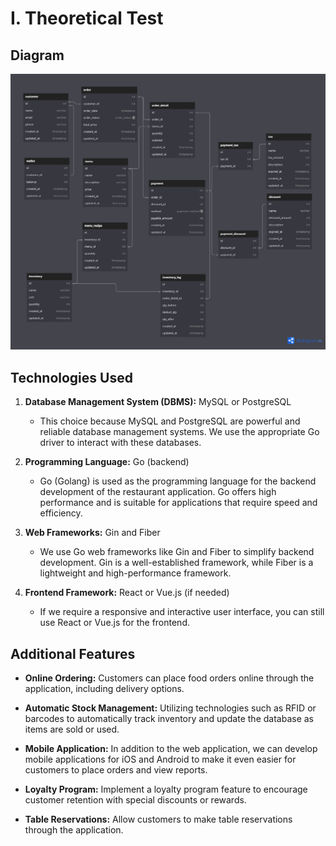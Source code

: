 # I. Theoretical Test

## Diagram
[![Alt Text](Theoretical_test_diagram.png)](https://dbdiagram.io/d/64f54adf02bd1c4a5ee5668a)

## Technologies Used
1. **Database Management System (DBMS):** MySQL or PostgreSQL
   - This choice because MySQL and PostgreSQL are powerful and reliable database management systems. We use the appropriate Go driver to interact with these databases.

2. **Programming Language:** Go (backend)
   - Go (Golang) is used as the programming language for the backend development of the restaurant application. Go offers high performance and is suitable for applications that require speed and efficiency.

3. **Web Frameworks:** Gin and Fiber
   - We use Go web frameworks like Gin and Fiber to simplify backend development. Gin is a well-established framework, while Fiber is a lightweight and high-performance framework.

4. **Frontend Framework:** React or Vue.js (if needed)
   - If we require a responsive and interactive user interface, you can still use React or Vue.js for the frontend.
  
## Additional Features

- **Online Ordering:** Customers can place food orders online through the application, including delivery options.

- **Automatic Stock Management:** Utilizing technologies such as RFID or barcodes to automatically track inventory and update the database as items are sold or used.

- **Mobile Application:** In addition to the web application, we can develop mobile applications for iOS and Android to make it even easier for customers to place orders and view reports.

- **Loyalty Program:** Implement a loyalty program feature to encourage customer retention with special discounts or rewards.

- **Table Reservations:** Allow customers to make table reservations through the application.
